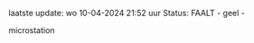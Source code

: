 laatste update: 
wo 10-04-2024 21:52   uur 
Status: FAALT - geel - 
<div class="service Y">microstation</div>